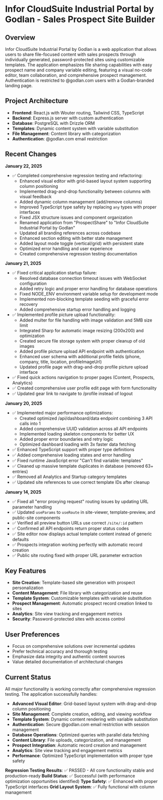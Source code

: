 # Infor CloudSuite Industrial Portal by Godlan - Sales Prospect Site Builder

## Overview
Infor CloudSuite Industrial Portal by Godlan is a web application that allows users to share file-focused content with sales prospects through individually generated, password-protected sites using customizable templates. The application emphasizes file sharing capabilities with easy prospect name and company variable editing, featuring a visual no-code editor, team collaboration, and comprehensive prospect management. Authentication is restricted to @godlan.com users with a Godlan-branded landing page.

## Project Architecture
- **Frontend**: React.js with Wouter routing, Tailwind CSS, TypeScript
- **Backend**: Express.js server with custom authentication
- **Database**: PostgreSQL with Drizzle ORM
- **Templates**: Dynamic content system with variable substitution
- **File Management**: Content library with categorization
- **Authentication**: @godlan.com email restriction

## Recent Changes
**January 22, 2025**
- ✅ Completed comprehensive regression testing and refactoring:
  - Enhanced visual editor with grid-based layout system supporting column positioning
  - Implemented drag-and-drop functionality between columns with visual feedback
  - Added dynamic column management (add/remove columns)
  - Improved TypeScript type safety by replacing `any` types with proper interfaces
  - Fixed JSX structure issues and component organization
  - Renamed application from "ProspectShare" to "Infor CloudSuite Industrial Portal by Godlan"
  - Updated all branding references across codebase
  - Enhanced section editing with better state management
  - Added layout mode toggle (vertical/grid) with persistent state
  - Optimized error handling and user experience
  - Created comprehensive regression testing documentation

**January 21, 2025**
- ✅ Fixed critical application startup failure:
  - Resolved database connection timeout issues with WebSocket configuration
  - Added retry logic and proper error handling for database operations
  - Fixed NODE_ENV environment variable setup for development mode
  - Implemented non-blocking template seeding with graceful error recovery
  - Added comprehensive startup error handling and logging
- ✅ Implemented profile picture upload functionality:
  - Added multer for file handling with image validation and 5MB size limit
  - Integrated Sharp for automatic image resizing (200x200) and optimization
  - Created secure file storage system with proper cleanup of old images
  - Added profile picture upload API endpoint with authentication
  - Enhanced user schema with additional profile fields (phone, company, title, location, profileImageUrl)
  - Updated profile page with drag-and-drop profile picture upload interface
- ✅ Fixed quick actions navigation to proper pages (Content, Prospects, Analytics)
- ✅ Created comprehensive user profile edit page with form functionality
- ✅ Updated gear link to navigate to /profile instead of logout

**January 20, 2025**
- ✅ Implemented major performance optimizations:
  - Created optimized /api/dashboard/data endpoint combining 3 API calls into 1
  - Added comprehensive UUID validation across all API endpoints
  - Implemented loading skeleton components for better UX
  - Added proper error boundaries and retry logic
  - Optimized dashboard loading with 3x faster data fetching
- ✅ Enhanced TypeScript support with proper type definitions
- ✅ Added comprehensive loading states and error handling
- ✅ Fixed runtime JavaScript error "Can't find variable: templates" 
- ✅ Cleaned up massive template duplicates in database (removed 63+ entries)
- ✅ Removed all Analytics and Startup category templates
- ✅ Updated site references to use correct template IDs after cleanup

**January 14, 2025**
- ✅ Fixed all "error proxying request" routing issues by updating URL parameter handling
- ✅ Updated `useParams` to `useRoute` in site-viewer, template-preview, and public-site components
- ✅ Verified all preview button URLs use correct `/site/:id` pattern
- ✅ Confirmed all API endpoints return proper status codes
- ✅ Site editor now displays actual template content instead of generic defaults
- ✅ Prospects integration working perfectly with automatic record creation
- ✅ Public site routing fixed with proper URL parameter extraction

## Key Features
- **Site Creation**: Template-based site generation with prospect personalization
- **Content Management**: File library with categorization and reuse
- **Template System**: Customizable templates with variable substitution
- **Prospect Management**: Automatic prospect record creation linked to sites
- **Analytics**: Site view tracking and engagement metrics
- **Security**: Password-protected sites with access control

## User Preferences
- Focus on comprehensive solutions over incremental updates
- Prefer technical accuracy and thorough testing
- Emphasize data integrity and authentic content sources
- Value detailed documentation of architectural changes

## Current Status
All major functionality is working correctly after comprehensive regression testing. The application successfully handles:
- **Advanced Visual Editor**: Grid-based layout system with drag-and-drop column positioning
- **Site Management**: Complete creation, editing, and viewing workflow
- **Template System**: Dynamic content rendering with variable substitution
- **Authentication**: Secure @godlan.com email restriction with session management
- **Database Operations**: Optimized queries with parallel data fetching
- **Content Library**: File uploads, categorization, and management
- **Prospect Integration**: Automatic record creation and management
- **Analytics**: Site view tracking and engagement metrics
- **Performance**: Optimized TypeScript implementation with proper type safety

**Regression Testing Results**: ✅ PASSED - All core functionality stable and production-ready
**Build Status**: ✅ Successful (with performance optimization opportunities identified)
**Type Safety**: ✅ Enhanced with proper TypeScript interfaces
**Grid Layout System**: ✅ Fully functional with column management